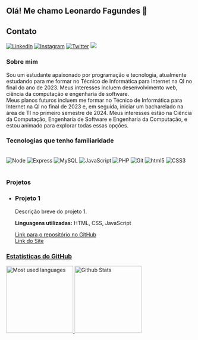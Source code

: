 ## Olá! Me chamo Leonardo Fagundes 👋

## Contato

[![Linkedin](https://img.shields.io/badge/LinkedIn-0077B5?style=for-the-badge&logo=linkedin&logoColor=white)](https://www.linkedin.com/in/leonardokzkz/)
[![Instagram](https://img.shields.io/badge/Instagram-E4405F?style=for-the-badge&logo=instagram&logoColor=white)](https://www.instagram.com/leonardokzkz/)
[![Twitter](https://img.shields.io/badge/Twitter-1DA1F2?style=for-the-badge&logo=twitter&logoColor=white)](https://twitter.com/LeonardoKzkz)
<a href="mailto:leonardofagundes@sapo.pt"><img src="https://img.shields.io/badge/Gmail-D14836?style=for-the-badge&logo=gmail&logoColor=white" target="_blanck"></a>


### Sobre mim

<p>Sou um estudante apaixonado por programação e tecnologia, atualmente estudando para me formar no Técnico de Informática para Internet na QI no final do ano de 2023. Meus interesses incluem desenvolvimento web, ciência da computação e engenharia de software.</br> Meus planos futuros incluem me formar no Técnico de Informática para Internet na QI no final de 2023 e, em seguida, iniciar um bacharelado na área de TI no primeiro semestre de 2024. Meus interesses estão na Ciência da Computação, Engenharia de Software e Engenharia da Computação, e estou animado para explorar todas essas opções.</p>

### Tecnologias que tenho familiaridade

<div style="display: inline_block"><br/>
    <img align="center" alt="Node" src="https://img.shields.io/badge/Node.js-43853D?style=for-the-badge&logo=node.js&logoColor=white"/>
    <img align="center" alt="Express" src="https://img.shields.io/badge/Express.js-404D59?style=for-the-badge"/>
    <img align="center" alt="MySQL" src="https://img.shields.io/badge/MySQL-00000F?style=for-the-badge&logo=mysql&logoColor=white"/>    
    <img align="center" alt="JavaScript" src="https://img.shields.io/badge/JavaScript-323330?style=for-the-badge&logo=javascript&logoColor=F7DF1E"/>
    <img align="center" alt="PHP" src="https://img.shields.io/badge/PHP-777BB4?style=for-the-badge&logo=php&logoColor=white"/>
    <img align="center" alt="Git" src="https://img.shields.io/badge/Git-E34F26?style=for-the-badge&logo=git&logoColor=white"/>
    <img align="center" alt="html5" src="https://img.shields.io/badge/HTML-239120?style=for-the-badge&logo=html5&logoColor=white"/>
    <img align="center" alt="CSS3" src="https://img.shields.io/badge/CSS-239120?&style=for-the-badge&logo=css3&logoColor=white"/>
</div></br>

### Projetos

<ul>
  <li>
    <h3>Projeto 1</h3>
    <p>Descrição breve do projeto 1.</p>
    <p><strong>Linguagens utilizadas:</strong> HTML, CSS, JavaScript</p>
    <p><a href="https://github.com/leonardokzkz/ProjWeb-1">Link para o repositório no GitHub</a></br>
    <a href="https://leonardokzkz.github.io/ProjWeb-1/">Link do Site</p>
  </li>
</ul>

### Estatísticas do GitHub

<div>
    <img alt="Most used languages" height="180em" src="https://github-readme-stats.vercel.app/api/top-langs/?username=leonardokzkz"></img>
    <img alt="Github Stats" height="180em" src="https://github-readme-stats.vercel.app/api?username=leonardokzkz&show_icons=true&theme=default"></img>
</div>
